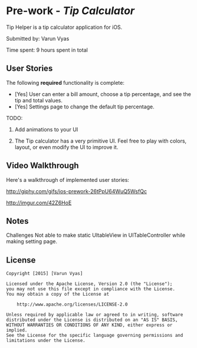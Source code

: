 # Pre-work - *Tip Calculator*

Tip Helper is a tip calculator application for iOS.

Submitted by: Varun Vyas

Time spent: 9 hours spent in total

## User Stories

The following **required** functionality is complete:

* [Yes] User can enter a bill amount, choose a tip percentage, and see the tip and total values.
* [Yes] Settings page to change the default tip percentage.

TODO: 
1. Add animations to your UI

2. The Tip calculator has a very primitive UI. Feel free to play with colors, layout, or even modify the UI to improve it.

## Video Walkthrough 

Here's a walkthrough of implemented user stories:

<!--<img src='http://giphy.com/gifs/ios-prework-26tPpU64WuQ5WsfQc' title='Video Walkthrough' width='' alt='Video Walkthrough' />-->

http://giphy.com/gifs/ios-prework-26tPpU64WuQ5WsfQc

http://imgur.com/42Z6HoE

<!--![image Video WalkThrough](http://imgur.com/42Z6HoE)-->

## Notes
Challenges
Not able to make static UItableView in UITableController while making setting page. 

## License

    Copyright [2015] [Varun Vyas]

    Licensed under the Apache License, Version 2.0 (the "License");
    you may not use this file except in compliance with the License.
    You may obtain a copy of the License at

        http://www.apache.org/licenses/LICENSE-2.0

    Unless required by applicable law or agreed to in writing, software
    distributed under the License is distributed on an "AS IS" BASIS,
    WITHOUT WARRANTIES OR CONDITIONS OF ANY KIND, either express or implied.
    See the License for the specific language governing permissions and
    limitations under the License.
